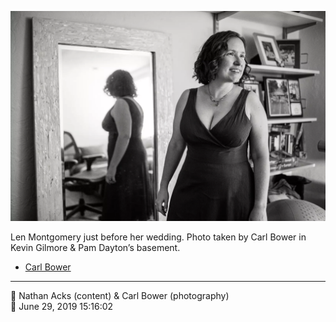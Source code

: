 ![Len Montgomery just before her wedding](assets/af7c3e7a75c5f77f420be73b62779488.webp)

Len Montgomery just before her wedding. Photo taken by Carl Bower in Kevin Gilmore & Pam Dayton’s basement.

* [Carl Bower](https://carlbowerphotos.com)

- - - -

<span aria-hidden="true">👥</span> Nathan Acks (content) & Carl Bower (photography)  
<span aria-hidden="true">📅</span> June 29, 2019 15:16:02
